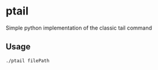 # ptail
Simple python implementation of the classic tail command

## Usage
```bash
./ptail filePath
```